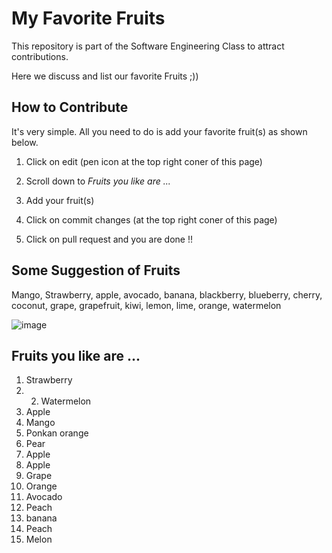 # My Favorite Fruits

This repository is part of the Software Engineering Class to attract contributions. 

Here we discuss and list our favorite Fruits ;))

## How to Contribute

It's very simple. All you need to do is add your favorite fruit(s) as shown below.

1. Click on edit (pen icon at the top right coner of this page)

2. Scroll down to *Fruits you like are ...*

3. Add your fruit(s)

4. Click on commit changes (at the top right coner of this page)

5. Click on pull request and you are done !!

## Some Suggestion of Fruits
Mango, Strawberry, apple, avocado, banana, blackberry, blueberry, cherry, coconut, grape, grapefruit, kiwi, lemon, lime, orange, watermelon

![image](https://github.com/Ngochuy2137/AttractingContributors-fruits/assets/92006039/81175e05-f589-471b-8169-0c02e7ad3b21)
## Fruits you like are ...
1. Strawberry
2. 2. Watermelon
3. Apple
4. Mango
5. Ponkan orange 
6. Pear
7. Apple
8. Apple
9. Grape
10. Orange
11. Avocado
12. Peach
13. banana
14. Peach
15. Melon

